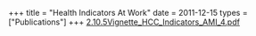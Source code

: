 +++
title = "Health Indicators At Work"
date = 2011-12-15
types = ["Publications"]
+++
[2.10.5Vignette_HCC_Indicators_AMI_4.pdf](/files/2.10.5Vignette_HCC_Indicators_AMI_4.pdf)
